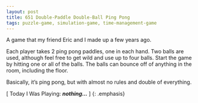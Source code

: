 ```yaml
---
layout: post
title: 651 Double-Paddle Double-Ball Ping Pong
tags: puzzle-game, simulation-game, time-management-game
---
```

A game that my friend Eric and I made up a few years ago.

Each player takes 2 ping pong paddles, one in each hand.  Two balls are used, although feel free to get wild and use up to four balls. Start the game by hitting one or all of the balls. The balls can bounce off of anything in the room, including the floor.

Basically, it’s ping pong, but with almost no rules and double of everything.

[ Today I Was Playing: ***nothing…*** ]
{: .emphasis}